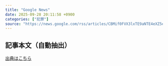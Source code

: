 ```yaml
---
title: "Google News"
date: 2025-09-28 20:11:58 +0900
categories: ["犯罪"]
source: "https://news.google.com/rss/articles/CBMif0FVX3lxTE9aNTE4eXZ5eVNPampFN29fTnVuMEVMbExNcjBLcFBWU1JYeDRXckdEa0FXM0V3QmpDMEpTTlk1Z1loX2FJWWgzUF9ZQVM0SE02WDItWTlFRTFoZHYzVjNIX2s3X0VYa0s4YWNGZ3RERDk3bnR5ejJUeFh2UWFadVE?oc=5"
---
```


## 記事本文（自動抽出）
<body class="y0K44d EA71Tc" id="readabilityBody"></body>

[出典はこちら](https://news.google.com/rss/articles/CBMif0FVX3lxTE9aNTE4eXZ5eVNPampFN29fTnVuMEVMbExNcjBLcFBWU1JYeDRXckdEa0FXM0V3QmpDMEpTTlk1Z1loX2FJWWgzUF9ZQVM0SE02WDItWTlFRTFoZHYzVjNIX2s3X0VYa0s4YWNGZ3RERDk3bnR5ejJUeFh2UWFadVE?oc=5)
